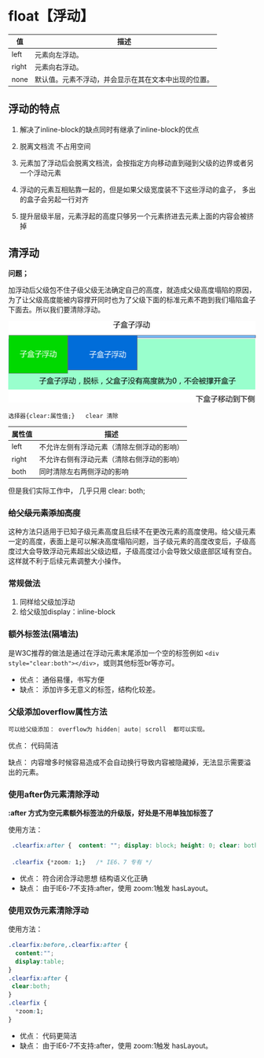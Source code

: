 # float【浮动】

| 值    | 描述                                                 |
| ----- | ---------------------------------------------------- |
| left  | 元素向左浮动。                                       |
| right | 元素向右浮动。                                       |
| none  | 默认值。元素不浮动，并会显示在其在文本中出现的位置。 |

## 浮动的特点

1. 解决了inline-block的缺点同时有继承了inline-block的优点

2. 脱离文档流 不占用空间

3. 元素加了浮动后会脱离文档流，会按指定方向移动直到碰到父级的边界或者另一个浮动元素

4. 浮动的元素互相贴靠一起的，但是如果父级宽度装不下这些浮动的盒子， 多出的盒子会另起一行对齐

5. 提升层级半层，元素浮起的高度只够另一个元素挤进去元素上面的内容会被挤掉

   

## 清浮动

**问题；**

加浮动后父级包不住子级父级无法确定自己的高度，就造成父级高度塌陷的原因，为了让父级高度能被内容撑开同时也为了父级下面的标准元素不跑到我们塌陷盒子下面去。所以我们要清除浮动。

![img](float-images/no-16346518281571.jpg)

```
选择器{clear:属性值;}   clear 清除  
```

| 属性值 | 描述                                       |
| ------ | ------------------------------------------ |
| left   | 不允许左侧有浮动元素（清除左侧浮动的影响） |
| right  | 不允许右侧有浮动元素（清除右侧浮动的影响） |
| both   | 同时清除左右两侧浮动的影响                 |

但是我们实际工作中， 几乎只用 clear: both;

### ~~给父级元素添加高度~~

这种方法只适用于已知子级元素高度且后续不在更改元素的高度使用。给父级元素一定的高度，表面上是可以解决高度塌陷问题，当子级元素的高度改变后，子级高度过大会导致浮动元素超出父级边框，子级高度过小会导致父级底部区域有空白。这样就不利于后续元素调整大小操作。

### 常规做法

1. 同样给父级加浮动
2. 给父级加display：inline-block

### 额外标签法(隔墙法)

是W3C推荐的做法是通过在浮动元素末尾添加一个空的标签例如 `<div style="clear:both"></div>`，或则其他标签br等亦可。

- 优点： 通俗易懂，书写方便
- 缺点： 添加许多无意义的标签，结构化较差。

### 父级添加overflow属性方法

```css
可以给父级添加： overflow为 hidden| auto| scroll  都可以实现。
```

优点： 代码简洁

缺点： 内容增多时候容易造成不会自动换行导致内容被隐藏掉，无法显示需要溢出的元素。

### 使用after伪元素清除浮动

**:after 方式为空元素额外标签法的升级版，好处是不用单独加标签了**

使用方法：

```css
 .clearfix:after {  content: ""; display: block; height: 0; clear: both; visibility: hidden;  }   

 .clearfix {*zoom: 1;}   /* IE6、7 专有 */
```

- 优点： 符合闭合浮动思想 结构语义化正确
- 缺点： 由于IE6-7不支持:after，使用 zoom:1触发 hasLayout。

### 使用双伪元素清除浮动

使用方法：

```css
.clearfix:before,.clearfix:after { 
  content:"";
  display:table; 
}
.clearfix:after {
 clear:both;
}
.clearfix {
  *zoom:1;
}
```

- 优点： 代码更简洁
- 缺点： 由于IE6-7不支持:after，使用 zoom:1触发 hasLayout。
